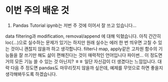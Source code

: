 # 이번 주의 배운 것

1. Pandas Tutorial
ipynb는 저번 주 것에 이어서 잘 쓰고 있습니다...

data filtering과 modification, removal/append 에 대해 익혔습니다. 아직 간간히 loc(...)으로 실수하는 문제가 있기는 하지만 원래 실수는 에러 한 번 띄우면 고칠 수 있는 것이니 괜찮지 않을까 하고 생각합니다. filter나 map, apply같은 고차원 함수의 기능들을 잘 쓰기만 해도 삶이 편해진다는 것이 매력적인 언어입니다 파이썬... 이 정도면 거의 모든 기능 쓸 수 있는 것 아닌지? ㅎㅎ 일단 자신감이 더 생겼다는 느낌입니다. 대략 다음 주 정도면 pandas도 마무리짓지 않을까 싶은데, 예제를 무엇으로 하면 좋을지 생각해봐두도록 하겠습니다.
